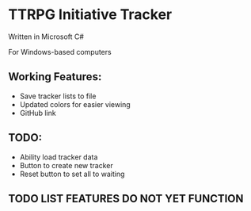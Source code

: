# TTRPG Initiative Tracker
 Written in Microsoft C#
 
 For Windows-based computers
 
 ## Working Features:
 - Save tracker lists to file
 - Updated colors for easier viewing
 - GitHub link

 ## TODO:
 - Ability load tracker data
 - Button to create new tracker
 - Reset button to set all to waiting
 

 ## TODO LIST FEATURES DO NOT YET FUNCTION
